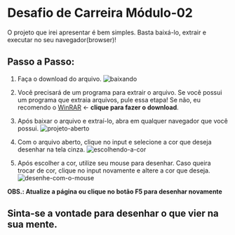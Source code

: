 # Desafio de Carreira Módulo-02

O projeto que irei apresentar é bem simples. Basta baixá-lo, extrair e executar no seu navegador(browser)!

## Passo a Passo:

1. Faça o download do arquivo. ![baixando](https://github.com/Gabolguima/Desafio-carreira-M02/assets/112644455/31c445b6-e517-46c1-a630-938bdb5d09a4)

2. Você precisará de um programa para extrair o arquivo. Se você possui um programa que extraia arquivos, pule essa etapa! Se não, eu recomendo o [WinRAR](https://www.win-rar.com/download.html?&L=9) <- **clique para fazer o download**.

3. Após baixar o arquivo e extraí-lo, abra em qualquer navegador que você possui. ![projeto-aberto](https://github.com/Gabolguima/Desafio-carreira-M02/assets/112644455/c199b7d2-9438-49f9-8439-b8fc8797e360)

4. Com o arquivo aberto, clique no input e selecione a cor que deseja desenhar na tela cinza. ![escolhendo-a-cor](https://github.com/Gabolguima/Desafio-carreira-M02/assets/112644455/12a391fd-0625-4a80-a867-cc33fa0be4ef)

5. Após escolher a cor, utilize seu mouse para desenhar. Caso queira trocar de cor, clique no input novamente e altere a cor que deseja. ![desenhe-com-o-mouse](https://github.com/Gabolguima/Desafio-carreira-M02/assets/112644455/9239cd34-2495-4c7d-af9e-bd3232bcc189)

**OBS.: Atualize a página ou clique no botão F5 para desenhar novamente**


## Sinta-se a vontade para desenhar o que vier na sua mente.

